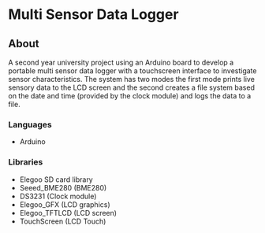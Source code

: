 # Multi Sensor Data Logger 
## About 
A second year university project using an Arduino board to develop a portable multi sensor data logger with a touchscreen interface to investigate sensor characteristics. The system has two modes the first mode prints live sensory data to the LCD screen and the second creates a file system based on the date and time (provided by the clock module) and logs the data to a file.

### Languages 
- Arduino

### Libraries 
- Elegoo SD card library
- Seeed_BME280 (BME280)
- DS3231 (Clock module)
- Elegoo_GFX (LCD graphics)
- Elegoo_TFTLCD (LCD screen)
- TouchScreen (LCD Touch)
